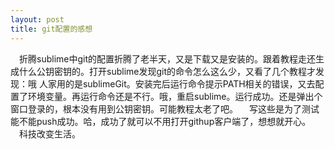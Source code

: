 ```yaml
---
layout: post
title: git配置的感想
---
```



　折腾sublime中git的配置折腾了老半天，又是下载又是安装的。跟着教程走还生成什么公钥密钥的。打开sublime发现git的命令怎么这么少，又看了几个教程才发现：哦 人家用的是sublimeGit。安装完后运行命令提示PATH相关的错误，又去配置了环境变量。再运行命令还是不行。哦，重启sublime。运行成功。还是弹出个窗口登录的，根本没有用到公钥密钥。可能教程太老了吧。
　写这些是为了测试能不能push成功。哈，成功了就可以不用打开githup客户端了，想想就开心。
　科技改变生活。